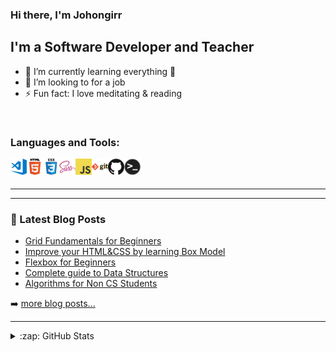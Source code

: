 ### Hi there, I'm Johongirr 


## I'm a Software Developer and Teacher

- 🌱 I’m currently learning everything 🤣
- 👯 I’m looking to for a job
- ⚡ Fun fact: I love meditating & reading

<br />

### Languages and Tools:

<img align="left" alt="Visual Studio Code" width="26px" src="https://raw.githubusercontent.com/github/explore/80688e429a7d4ef2fca1e82350fe8e3517d3494d/topics/visual-studio-code/visual-studio-code.png" />
<img align="left" alt="HTML5" width="26px" src="https://raw.githubusercontent.com/github/explore/80688e429a7d4ef2fca1e82350fe8e3517d3494d/topics/html/html.png" />
<img align="left" alt="CSS3" width="26px" src="https://raw.githubusercontent.com/github/explore/80688e429a7d4ef2fca1e82350fe8e3517d3494d/topics/css/css.png" />
<img align="left" alt="Sass" width="26px" src="https://raw.githubusercontent.com/github/explore/80688e429a7d4ef2fca1e82350fe8e3517d3494d/topics/sass/sass.png" />
<img align="left" alt="JavaScript" width="26px" src="https://raw.githubusercontent.com/github/explore/80688e429a7d4ef2fca1e82350fe8e3517d3494d/topics/javascript/javascript.png" />
<img align="left" alt="Git" width="26px" src="https://raw.githubusercontent.com/github/explore/80688e429a7d4ef2fca1e82350fe8e3517d3494d/topics/git/git.png" />
<img align="left" alt="GitHub" width="26px" src="https://raw.githubusercontent.com/github/explore/78df643247d429f6cc873026c0622819ad797942/topics/github/github.png" />
<img align="left" alt="Terminal" width="26px" src="https://raw.githubusercontent.com/github/explore/80688e429a7d4ef2fca1e82350fe8e3517d3494d/topics/terminal/terminal.png" />

<br />
<br />

---

 

---

### 📕 Latest Blog Posts

<!-- BLOG-POST-LIST:START -->
- [Grid Fundamentals for Beginners](hhttps://dev.to/johongirr/grid-fundamentals-for-beginners-74m)
- [Improve your HTML&CSS by learning Box Model](https://dev.to/johongirr/learn-box-model-to-write-better-css-3dc6)
- [Flexbox for Beginners](https://dev.to/johongirr/flexbox-basics-for-noobs-4bl3)
- [Complete guide to Data Structures](https://dev.to/johongirr/data-structures-for-complete-beginners-af5)
- [Algorithms for Non CS Students](https://dev.to/johongirr/data-structures-for-complete-beginners-af5)
<!-- BLOG-POST-LIST:END -->

➡️ [more blog posts...](https://codestackr.com)

---
 
  

<details>
  <summary>:zap: GitHub Stats</summary>

  <img align="left" alt="Johongirr's GitHub Stats" src="https://github-readme-stats.codestackr.vercel.app/api?username=codeSTACKr&show_icons=true&hide_border=true" />

</details>
 
